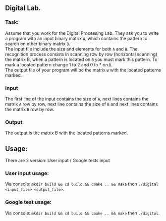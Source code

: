 ## Digital Lab.
### Task: 
Assume that you work for the Digital Processing Lab. They ask you to write a program with an input binary matrix `A`, which contains the pattern to search on other binary matrix `B`.   
The input file include the size and elements for both `A` and `B`. The recognition process consists in scanning row by row (horizontal scanning) the matrix B, when a pattern is located on `B` you must mark this pattern. To mark a located pattern change 1 to 2 and 0 to * on `B`.  
The output file of your program will be the matrix `B` with the located patterns marked.  
### Input
The first line of the input contains the size of `A`, next lines contains the matrix `A` row by row, next line contains the size of `B` and next lines contains the matrix `B` row by row.
### Output
The output is the matrix B with the located patterns marked.

Usage:
---
There are 2 version: User input / Google tests input
### User input usage: 
Via console: `mkdir build && cd build && cmake .. && make` then `./digital <input_file> <output_file>`.
### Google test usage:
Via console: `mkdir build && cd build && cmake .. && make` then `./digital`.
